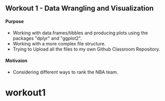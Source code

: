## Workout 1 - Data Wrangling and Visualization
#### Purpose

* Working with data.frames/tibbles and producing plots using the
packages "dplyr" and "ggplot2".
* Working with a more complex file structure.
* Trying to Upload all the files to my own Github Classroom Repository.

#### Motivaion

* Considering different ways to rank the NBA team.
# workout1
